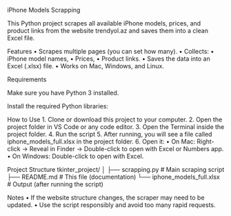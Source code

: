 iPhone Models Scrapping

This Python project scrapes all available iPhone models, prices, and product links from the website trendyol.az and saves them into a clean Excel file.

Features
	•	Scrapes multiple pages (you can set how many).
	•	Collects:
	•	iPhone model names,
	•	Prices,
	•	Product links.
	•	Saves the data into an Excel (.xlsx) file.
	•	Works on Mac, Windows, and Linux.

Requirements

Make sure you have Python 3 installed.

Install the required Python libraries:


How to Use
	1.	Clone or download this project to your computer.
	2.	Open the project folder in VS Code or any code editor.
	3.	Open the Terminal inside the project folder.
	4.	Run the script
     5.	After running, you will see a file called iphone_models_full.xlsx in the project folder.
	6.	Open it:
	•	On Mac: Right-click → Reveal in Finder → Double-click to open with Excel or Numbers app.
	•	On Windows: Double-click to open with Excel.  



Project Structure
tkinter_project/
│
├── scrapping.py         # Main scraping script
├── README.md             # This file (documentation)
└── iphone_models_full.xlsx  # Output (after running the script)

Notes
	•	If the website structure changes, the scraper may need to be updated.
	•	Use the script responsibly and avoid too many rapid requests.

